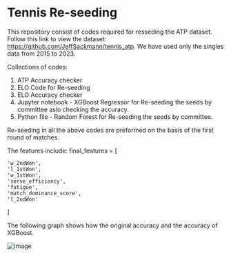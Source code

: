 # Tennis Re-seeding
This repository consist of codes required for resseding the ATP dataset. Follow this link to view the dataset: https://github.com/JeffSackmann/tennis_atp. 
We have used only the singles data from 2015 to 2023.

Collections of codes:
1) ATP Accuracy checker
2) ELO Code for Re-seeding
3) ELO Accuracy checker
4) Jupyter notebook - XGBoost Regressor for Re-seeding the seeds by committee aslo checking the accuracy.
5) Python file - Random Forest for Re-seeding the seeds by committee.

Re-seeding in all the above codes are preformed on the basis of the first round of matches.

The features include:
final_features = [

    'w_2ndWon',
    'l_1stWon',
    'w_1stWon',
    'serve_efficiency',
    'fatigue',
    'match_dominance_score',
    'l_2ndWon'
]


The following graph shows how the original accuracy and the accuracy of XGBoost.


![image](https://github.com/user-attachments/assets/d8424eb3-8a0a-4d4f-b9c3-8866d022b34c)
